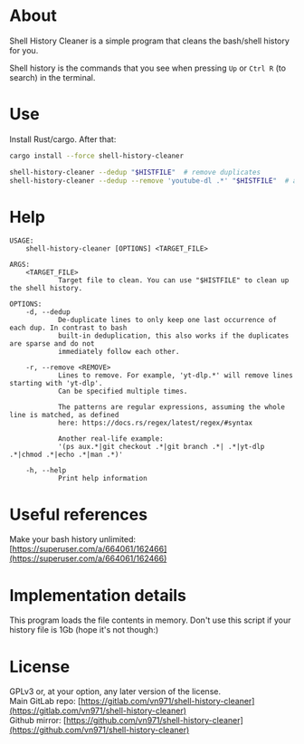 # About
Shell History Cleaner is a simple program that cleans the bash/shell history for you.

Shell history is the commands that you see when pressing `Up` or `Ctrl R` (to search) in the terminal.


# Use
Install Rust/cargo. After that:
```sh
cargo install --force shell-history-cleaner

shell-history-cleaner --dedup "$HISTFILE"  # remove duplicates
shell-history-cleaner --dedup --remove 'youtube-dl .*' "$HISTFILE"  # also remove video downloads
```


# Help
```
USAGE:
    shell-history-cleaner [OPTIONS] <TARGET_FILE>

ARGS:
    <TARGET_FILE>
            Target file to clean. You can use "$HISTFILE" to clean up the shell history.

OPTIONS:
    -d, --dedup
            De-duplicate lines to only keep one last occurrence of each dup. In contrast to bash
            built-in deduplication, this also works if the duplicates are sparse and do not
            immediately follow each other.

    -r, --remove <REMOVE>
            Lines to remove. For example, 'yt-dlp.*' will remove lines starting with 'yt-dlp'.
            Can be specified multiple times.
            
            The patterns are regular expressions, assuming the whole line is matched, as defined
            here: https://docs.rs/regex/latest/regex/#syntax
            
            Another real-life example:
            '(ps aux.*|git checkout .*|git branch .*| .*|yt-dlp .*|chmod .*|echo .*|man .*)'

    -h, --help
            Print help information
```


# Useful references
Make your bash history unlimited: [https://superuser.com/a/664061/162466](https://superuser.com/a/664061/162466)


# Implementation details
This program loads the file contents in memory. Don't use this script if your history file is 1Gb (hope it's not though:)


# License
GPLv3 or, at your option, any later version of the license.  
Main GitLab repo: [https://gitlab.com/vn971/shell-history-cleaner](https://gitlab.com/vn971/shell-history-cleaner)  
Github mirror: [https://github.com/vn971/shell-history-cleaner](https://github.com/vn971/shell-history-cleaner)
